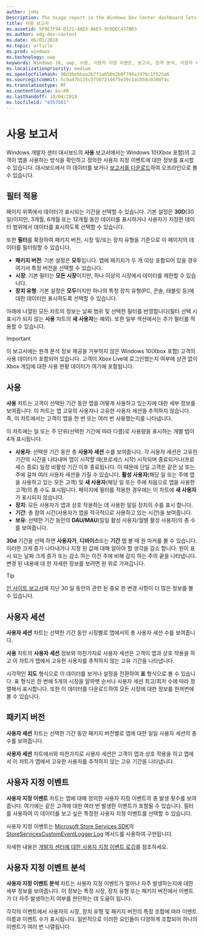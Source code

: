 ```yaml
---
author: jnHs
Description: The Usage report in the Windows Dev Center dashboard lets you see how customers are using your app.
title: 사용 보고서
ms.assetid: 5F0E7F94-D121-4AD3-A6E5-9C0DEC437BD3
ms.author: wdg-dev-content
ms.date: 06/01/2018
ms.topic: article
ms.prod: windows
ms.technology: uwp
keywords: Windows 10, uwp, 사용, 사용자 지정 이벤트, 보고서, 원격 분석, 사용자 세션
ms.localizationpriority: medium
ms.openlocfilehash: 96d36ebbaa2b7f1a650e2b0f794a1976c1f525a6
ms.sourcegitcommit: 5c9a47b135c5f587214675e39c1ac058c0380f4c
ms.translationtype: MT
ms.contentlocale: ko-KR
ms.lasthandoff: 10/04/2018
ms.locfileid: "4357561"
---
```

# <a name="usage-report"></a>사용 보고서


Windows 개발자 센터 대시보드의 **사용** 보고서에서는 Windows 10(Xbox 포함)의 고객이 앱을 사용하는 방식을 확인하고 정의한 사용자 지정 이벤트에 대한 정보를 표시할 수 있습니다. 대시보드에서 이 데이터를 보거나 [보고서를 다운로드](download-analytic-reports.md)하여 오프라인으로 볼 수 있습니다.


## <a name="apply-filters"></a>필터 적용

페이지 위쪽에서 데이터가 표시되는 기간을 선택할 수 있습니다. 기본 설정은 **30D**(30일)이지만, 3개월, 6개월 또는 12개월 동안 데이터를 표시하거나 사용자가 지정한 데이터 범위에서 데이터를 표시하도록 선택할 수 있습니다.

또한 **필터**를 확장하여 패키지 버전, 시장 및/또는 장치 유형을 기준으로 이 페이지의 데이터를 필터링할 수 있습니다.

-   **패키지 버전**: 기본 설정은 **모두**입니다. 앱에 패키지가 두 개 이상 포함되어 있을 경우 여기서 특정 버전을 선택할 수 있습니다.
-   **시장**: 기본 필터는 **모든 시장**이지만, 하나 이상의 시장에서 데이터를 제한할 수 있습니다.
-   **장치 유형**: 기본 설정은 **모두**이지만 하나의 특정 장치 유형(PC, 콘솔, 태블릿 등)에 대한 데이터만 표시하도록 선택할 수 있습니다.

아래에 나열된 모든 차트의 정보는 날짜 범위 및 선택한 필터를 반영합니다(필터 선택 시 표시가 되지 않는 **사용** 차트의 **새 사용자**는 예외). 또한 일부 섹션에서는 추가 필터를 적용할 수 있습니다.

> [!IMPORTANT]
> 이 보고서에는 원격 분석 정보 제공을 거부하지 않은 Windows 10(Xbox 포함) 고객의 사용 데이터가 포함되어 있습니다. 고객이 Xbox Live에 로그인했는지 여부에 상관 없이 Xbox 게임에 대한 사용 현황 데이터가 여기에 포함됩니다. 


## <a name="usage"></a>사용

**사용** 차트는 고객이 선택된 기간 동안 앱을 어떻게 사용하고 있는지에 대한 세부 정보를 보여줍니다. 이 차트는 앱 고유의 사용자나 고유한 사용자 세션을 추적하지 않습니다. 즉, 이 차트에서는 고객이 앱을 한 번 또는 여러 번 사용했는지를 나타냅니다.

이 차트에는 일 또는 주 단위(선택한 기간에 따라 다름)로 사용량을 표시하는 개별 탭이 4개 표시됩니다.

- **사용자**: 선택한 기간 동안 총 **사용자 세션** 수를 보여줍니다. 각 사용자 세션은 고유한 기간의 시간을 나타내며 앱이 시작할 때(프로세스 시작) 시작되며 종료되거나(프로세스 종료) 일정 비활성 기간 이후 종료됩니다. 이 때문에 단일 고객은 같은 날 또는 주에 걸쳐 여러 사용자 세션을 가질 수 있습니다. **활성 사용자**(해당 일 또는 주에 앱을 사용하고 있는 모든 고객) 및 **새 사용자**(해당 일 또는 주에 처음으로 앱을 사용한 고객)의 총 수도 표시됩니다. 페이지에 필터를 적용한 경우에는 이 차트에 **새 사용자**가 표시되지 않습니다.
- **장치**: 모든 사용자가 앱과 상호 작용하는 데 사용한 일일 장치의 수를 표시 합니다.
- **기간**: 총 참여 시간(사용자가 앱을 적극적으로 사용하고 있는 시간)을 보여줍니다.
- **보유**: 선택한 기간 동안의 **DAU/MAU**(일일 활성 사용자/월별 활성 사용자)의 총 수를 보여줍니다.

**30d** 기간을 선택 하면 **사용자가**, **디바이스**또는 **기간** 탭 볼 때 원 마커를 볼 수 있습니다. 이러한 크게 증가 나타내거나 지정 된 값에 대해 알아야 할 생각을 감소 합니다. 원이 표시 되는 날짜 크게 증가 또는 감소 하는 이전 주에 비해 감지 하는 주의 끝을 나타냅니다. 변경 된 내용에 대 한 자세한 정보를 보려면 원 위로 가져갑니다.  

> [!TIP]
> [인 사이트 보고서](insights-report.md)에 지난 30 일 동안의 관련 된 중요 한 변경 사항이 더 많은 정보를 볼 수 있습니다.


## <a name="user-sessions"></a>사용자 세션

**사용자 세션** 차트는 선택한 기간 동안 시장별로 앱에서의 총 사용자 세션 수를 보여줍니다.

**사용** 차트의 **사용자 세션** 정보와 마찬가지로 사용자 세션은 고객이 앱과 상호 작용을 하고 이 차트가 앱에서 고유한 사용자를 추적하지 않는 고유 기간을 나타냅니다.

시각적인 **지도** 형식으로 이 데이터를 보거나 설정을 전환하여 **표** 형식으로 볼 수 있습니다. 표 형식은 한 번에 5개의 시장을 알파벳 순서나 사용자 세션 최고/최저 수에 따라 정렬해서 표시합니다. 또한 이 데이터를 다운로드하여 모든 시장에 대한 정보를 한꺼번에 볼 수 있습니다.


## <a name="package-version"></a>패키지 버전

**사용자 세션** 차트는 선택한 기간 동안 패키지 버전별로 앱에 대한 일일 사용자 세션의 총 수를 보여줍니다.

**사용자 세션** 차트에서와 마찬가지로 사용자 세션은 고객이 앱과 상호 작용을 하고 앱에서 이 차트가 앱에서 고유한 사용자를 추적하지 않는 고유 기간을 나타냅니다.


## <a name="custom-events"></a>사용자 지정 이벤트

**사용자 지정 이벤트** 차트는 앱에 대해 정의한 사용자 지정 이벤트의 총 발생 횟수를 보여줍니다. 여기에는 같은 고객에 대한 여러 번 발생한 이벤트가 포함될 수 있습니다. 필터를 사용하여 이 데이터를 보고 싶은 특정한 사용자 지정 이벤트를 선택할 수 있습니다.

사용자 지정 이벤트는 [Microsoft Store Services SDK](../monetize/microsoft-store-services-sdk.md)의 [StoreServicesCustomEventLogger.Log](https://docs.microsoft.com/en-us/uwp/api/microsoft.services.store.engagement.storeservicescustomeventlogger.log) 메서드를 사용하여 구현됩니다.

자세한 내용은 [개발자 센터에 대한 사용자 지정 이벤트 로깅](../monetize/log-custom-events-for-dev-center.md)를 참조하세요.


## <a name="custom-events-breakdown"></a>사용자 지정 이벤트 분석

**사용자 지정 이벤트 분석** 차트는 사용자 지정 이벤트가 얼마나 자주 발생하는지에 대한 세부 정보를 보여줍니다. 이 정보는 특정 시장, 장치 유형 또는 패키지 버전에서 이벤트가 더 자주 발생하는지 여부를 판단하는 데 도움이 됩니다.

각각의 이벤트에서 사용자의 시장, 장치 유형 및 패키지 버전의 특정 조합에 따라 이벤트 이름과 이벤트 수가 표시됩니다. 일반적으로 이러한 요인들이 다양하게 조합되어 하나의 이벤트가 여러 번 나열됩니다. 




 
